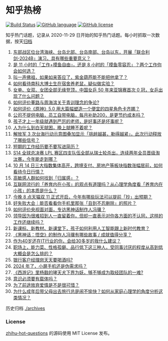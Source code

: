 # 知乎热榜
[![Build Status](https://github.com/ToWeLong/zhihu-hot-questions/workflows/CI/badge.svg)](https://github.com/ToWeLong/zhihu-hot-questions/actions)
[![GitHub language](https://img.shields.io/badge/language-golang-orange.svg)](https://golang.org/)
[![GitHub license](https://img.shields.io/github/license/ToWeLong/zhihu-hot-questions)](https://github.com/ToWeLong/zhihu-hot-questions/blob/main/LICENSE)

知乎热门话题，记录从 2020-11-29 日开始的知乎热门话题。每小时抓取一次数据，按天[归档](./archives)

<!-- BEGIN -->

1. [东部战区位台湾海峡、台岛北部、台岛南部、台岛以东，开展「联合利剑-2024B」演习，具有哪些重要意义？](https://www.zhihu.com/question/865408353)
1. [是 11 小时的「工作+摸鱼自由」，还是 8 小时的「摸鱼零容忍」？两个工作你会如何选？](https://www.zhihu.com/question/792484124)
1. [叫一声佛祖，如果如来答应了，紫金葫芦能不能把他拿了？](https://www.zhihu.com/question/666822997)
1. [如何看待南科大博士生在宿舍养老鼠，疑似做实验？](https://www.zhihu.com/question/836456090)
1. [女单、女双、女团全部无缘登顶，中国女乒 50 年来亚锦赛首次 0 冠，女乒出现了什么问题？](https://www.zhihu.com/question/856317982)
1. [如何评价董路与周海滨关于青训理念的争论?](https://www.zhihu.com/question/853633137)
1. [如何评价《原神》5.0 用大篇幅塑造一个便宜的四星角色卡齐娜？](https://www.zhihu.com/question/665746916)
1. [公司不提供电脑，员工自带电脑，每月补助200，是更节约成本吗？](https://www.zhihu.com/question/397229660)
1. [孩子才上一年级就遇到严厉的老师，是好事还是坏事呢？](https://www.zhihu.com/question/669761049)
1. [人为什么到白天就困，晚上就睡不着呢？](https://www.zhihu.com/question/853633133)
1. [解放军 3 次台海行动示意图叠加显示「挑衅越甚，勒得越紧」，此次行动释放了哪些信号？](https://www.zhihu.com/question/867751953)
1. [短期的工作经历要不要写进简历？](https://www.zhihu.com/question/660376489)
1. [S14 全球总决赛 LPL 赛区四支队伍全部从瑞士轮杀出，连续两年全员晋级淘汰赛，今年能走到哪？](https://www.zhihu.com/question/863262088)
1. [10 月 14 日三大指数集体高开，跨境支付、房地产等板块指数涨幅居前，如何看待今日行情？](https://www.zhihu.com/question/868857627)
1. [高敏感人群如何找到「归属感」？](https://www.zhihu.com/question/763135692)
1. [互联网流行的「养育内在小孩」的观点有道理吗？从心理学角度看「养育内在小孩」的本质是什么？](https://www.zhihu.com/question/671400773)
1. [今晚 8 点天猫双 11 正式开启，今年有哪些玩法可以提前「抄」出预期？](https://www.zhihu.com/question/827039163)
1. [好失败大会｜能否看看你手机里那张「丑到不忍删除」的照片？](https://www.zhihu.com/question/808201768)
1. [如何评价央视面对面，专访黑神话制作人冯骥？](https://www.zhihu.com/question/860754344)
1. [领导因为很难招到人一直留着你，但却一直表示对你各方面的不认同，这样的工作还继续吗？](https://www.zhihu.com/question/812944723)
1. [新课标、新教材、新课堂下，孩子如何利用人工智能跟上新时代教育？](https://www.zhihu.com/question/818978889)
1. [《黑神话：悟空》的制作人冯骥有哪些故事 / 成就值得分享？](https://www.zhihu.com/question/663810924)
1. [作为40岁还在IT行业的你，会给30多岁的我什么建议？](https://www.zhihu.com/question/637451776)
1. [职场上，能力菜、性格孤僻、品行低下这三种人，受同事讨厌的程度从高到低大概会是怎么排的？](https://www.zhihu.com/question/815108661)
1. [银行客户经理岗天天要喝酒吗?](https://www.zhihu.com/question/435387611)
1. [2024 年了，小屏手机还是伪需求吗？](https://www.zhihu.com/question/873192792)
1. [《西游记》里杨戬的哮天犬下界为妖，够不够成为取经团队的一难?](https://www.zhihu.com/question/666634500)
1. [意识必须要有载体吗？](https://www.zhihu.com/question/721792111)
1. [为了前途放弃爱情是不是很可惜？](https://www.zhihu.com/question/666965012)
1. [为什么成年后带父母出去旅行总是闹不愉快？如何从家庭心理学的角度分析这类情况？](https://www.zhihu.com/question/671400730)

<!-- END -->

历史归档 [./archives](./archives)


### License
[zhihu-hot-questions](https://github.com/towelong/zhihu-hot-questions) 的源码使用 MIT License 发布。